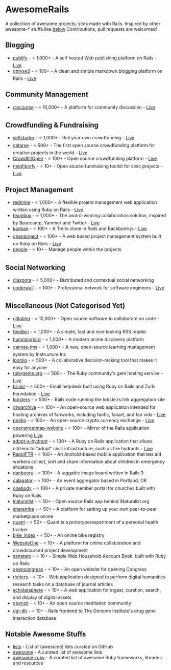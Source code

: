 # AwesomeRails

A collection of awesome projects, sites made with Rails. Inspired by other awesome-* stuffs like [below](#notable-awesome-stuffs)
Contributions, pull requests are welcomed!

## Blogging

* [publify](https://github.com/publify/publify) - :star: 1,000+ - A self hosted Web publishing platform on Rails - [Live](http://demo.publify.co/)
* [obtvse2](https://github.com/natew/obtvse2) - :star: 100+ - A clean and simple markdown blogging platform on Rails - [Live](http://obtvse2.herokuapp.com/)

## Community Management

* [discourse](https://github.com/discourse/discourse) - :star: 10,000+ - A platform for community discussion - [Live](http://try.discourse.org/)

## Crowdfunding & Fundraising

* [selfstarter](https://github.com/lockitron/selfstarter) - :star: 1,000+ - Roll your own crowdfunding - [Live](http://selfstarter.us/)
* [catarse](https://github.com/catarse/catarse) - :star: 500+ - The first open source crowdfunding platform for creative projects in the world - [Live](http://catarse.me/)
* [CrowdtiltOpen](https://github.com/Crowdtilt/CrowdtiltOpen) - :star: 100+ - Open source crowdfunding platform - [Live](http://open.crowdtilt.com/)
* [neighborly](https://github.com/neighborly/neighborly) - :star: 10+ - Open source fundraising toolkit for civic projects - [Live](http://neighbor.ly/)

## Project Management

* [redmine](https://github.com/edavis10/redmine) - :star: 1,000+ - A flexible project management web application written using Ruby on Rails - [Live](http://demo.redmine.org/)
* [teambox](https://github.com/teambox/teambox) - :star: 1,000+ - The award-winning collaboration solution, inspired by Basecamp, Yammer and Twitter - [Live](http://teambox.com/)
* [kanban](https://github.com/somlor/kanban) - :star: 100+ - A Trello clone in Rails and Backbone.js - [Live](http://kanban.seanomlor.com/)
* [openproject](https://github.com/opf/openproject) - :star: 100+ - A web based project management system built on Ruby on Rails - [Live](https://openproject-demo.org/)
* [people](https://github.com/netguru/people) - :star: 10+ - Manage people within the projects

## Social Networking

* [diaspora](https://github.com/diaspora/diaspora) - :star: 5,000+ - Distributed and contextual social networking
* [coderwall](https://github.com/assemblymade/coderwall) - :star: 100+ - Professional network for software engineers - [Live](https://coderwall.com/)

## Miscellaneous (Not Categorised Yet)

* [gitlabhq](https://github.com/gitlabhq/gitlabhq) - :star: 10,000+ - Open source software to collaborate on code - [Live](https://gitlab.com/gitlab-org/gitlab-ce/)
* [feedbin](https://github.com/feedbin/feedbin) - :star: 1,000+ - A simple, fast and nice looking RSS reader.
* [hummingbird](https://github.com/hummingbird-me/hummingbird) - :star: 1,000+ - A modern anime discovery platform
* [canvas-lms](https://github.com/instructure/canvas-lms) - :star: 1,000+ - A new, open-source learning management system by Instructure Inc
* [loomio](https://github.com/loomio/loomio) - :star: 500+ - A collaborative decision-making tool that makes it easy for anyone
* [rubygems.org](https://github.com/rubygems/rubygems.org) - :star: 500+ - The Ruby community's gem hosting service - [Live](https://rubygems.org/)
* [brimir](https://github.com/ivaldi/brimir) - :star: 500+ - Email helpdesk built using Ruby on Rails and Zurb Foundation - [Live](http://demo.getbrimir.com/)
* [lobsters](https://github.com/jcs/lobsters) - :star: 500+ - Rails code running the lobste.rs link aggregation site
* [otwarchive](https://github.com/otwcode/otwarchive) - :star: 100+ - An open-source web application intended for hosting archives of fanworks, including fanfic, fanart, and fan vids - [Live](http://archiveofourown.org/)
* [peatio](https://github.com/peatio/peatio) - :star: 100+ - An open-source crypto currency exchange - [Live](https://peatio.com/)
* [openstreetmap-website](https://github.com/openstreetmap/openstreetmap-website) - :star: 100+ - Mirror of the Rails application powering [Live](http://www.openstreetmap.org)
* [adopt-a-hydrant](https://github.com/codeforamerica/adopt-a-hydrant) - :star: 100+ - A Ruby on Rails application that allows citizens to "adopt" civic infrastructure, such as fire hydrants - [Live](http://adopt-a-hydrant.heroku.com/)
* [RapidFTR](https://github.com/rapidftr/RapidFTR) - :star: 100+ - An Android-based mobile application that lets aid workers collect, sort and share information about children in emergency situations
* [danbooru](https://github.com/r888888888/danbooru) - :star: 100+ - A taggable image board written in Rails 3
* [calagator](https://github.com/calagator/calagator) - :star: 100+ - An event aggregator based in Portland, OR
* [onebody](https://github.com/churchio/onebody) - :star: 100+ - A private member portal for churches built with Ruby on Rails
* [inaturalist](https://github.com/inaturalist/inaturalist) - :star: 50+ - Open source Rails app behind iNaturalist.org
* [sharetribe](https://github.com/sharetribe/sharetribe) - :star: 50+ - A platform for setting up your own peer-to-peer marketplace online
* [quant](https://github.com/getquant/quant) - :star: 50+ - Quant is a prototype/experiment of a personal health tracker
* [bike_index](https://github.com/bikeindex/bike_index) - :star: 50+ - An online bike registry
* [WebsiteOne](https://github.com/AgileVentures/WebsiteOne) - :star: 10+ - A platform for online collaboration and crowdsourced project development
* [sanataro](https://github.com/kaznum/sanataro) - :star: 10+ - Simple Web Household Account Book. built with Ruby on Rails
* [opencongress](https://github.com/sunlightlabs/opencongress) - :star: 10+ - An open website for opening Congress
* [rletters](https://github.com/rletters/rletters) - :star: 10+ - Web application designed to perform digital humanities research tasks on a database of journal articles
* [scholarsphere](https://github.com/psu-stewardship/scholarsphere) - :star: 10+ - A web application for ingest, curation, search, and display of digital assets
* [opensit](https://github.com/danbartlett/opensit) - :star: 10+ - An open source meditation community
* [dgi-db](https://github.com/genome/dgi-db) - :star: 10+ - Rails frontend to The Genome Institute's drug gene interaction database

## Notable Awesome Stuffs

* [lists](https://github.com/jnv/lists) - List of (awesome) lists curated on GitHub
* [awesome](https://github.com/sindresorhus/awesome) - A curated list of awesome lists.
* [awesome-ruby](https://github.com/Sdogruyol/awesome-ruby) - A curated list of awesome Ruby frameworks, libraries and resources
